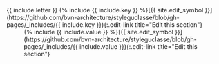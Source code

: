 <dl>

<dt markdown="block">
{{ include.letter }} {% include {{ include.key }} %}[{{ site.edit_symbol }}](https://github.com/bvn-architecture/styleguclasse/blob/gh-pages/_includes/{{ include.key }}){:.edit-link title="Edit this section"}
</dt>

<dd markdown="block">
{% include {{ include.value }} %}[{{ site.edit_symbol }}](https://github.com/bvn-architecture/styleguclasse/blob/gh-pages/_includes/{{ include.value }}){:.edit-link title="Edit this section"}
</dd>

</dl>
